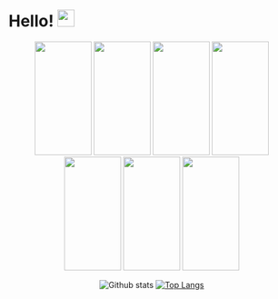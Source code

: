 # Hello! <img src="https://raw.githubusercontent.com/MartinHeinz/MartinHeinz/master/wave.gif" width="30px">

<div align="center">
<img src="https://static.wikia.nocookie.net/vsbattles/images/0/03/HEYimHeroic_3DS_FULLBODY-024_Matt-Wii.JPG-removebg-preview.png/revision/latest?cb=20210418233608" style=" width:100px ; height:200px "  > <img src="https://static.wikia.nocookie.net/vsbattles/images/0/03/HEYimHeroic_3DS_FULLBODY-024_Matt-Wii.JPG-removebg-preview.png/revision/latest?cb=20210418233608" style=" width:100px ; height:200px "  > <img src="https://static.wikia.nocookie.net/vsbattles/images/0/03/HEYimHeroic_3DS_FULLBODY-024_Matt-Wii.JPG-removebg-preview.png/revision/latest?cb=20210418233608" style=" width:100px ; height:200px "  > <img src="https://static.wikia.nocookie.net/vsbattles/images/0/03/HEYimHeroic_3DS_FULLBODY-024_Matt-Wii.JPG-removebg-preview.png/revision/latest?cb=20210418233608" style=" width:100px ; height:200px "  > <img src="https://static.wikia.nocookie.net/vsbattles/images/0/03/HEYimHeroic_3DS_FULLBODY-024_Matt-Wii.JPG-removebg-preview.png/revision/latest?cb=20210418233608" style=" width:100px ; height:200px "  > <img src="https://static.wikia.nocookie.net/vsbattles/images/0/03/HEYimHeroic_3DS_FULLBODY-024_Matt-Wii.JPG-removebg-preview.png/revision/latest?cb=20210418233608" style=" width:100px ; height:200px "  > <img src="https://static.wikia.nocookie.net/vsbattles/images/0/03/HEYimHeroic_3DS_FULLBODY-024_Matt-Wii.JPG-removebg-preview.png/revision/latest?cb=20210418233608" style=" width:100px ; height:200px "  > 


![Github stats](https://github-readme-stats.vercel.app/api?username=zeinaabusharkh&theme=buefy&show_icons=true&count_private=true)
[![Top Langs](https://github-readme-stats.vercel.app/api/top-langs/?username=zeinaabusharkh&layout=compact)](https://github.com/anuraghazra/github-readme-stats)
<div>
